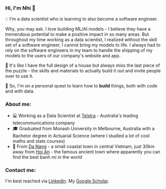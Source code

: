 ### Hi, I'm Nhi 👋 

💡 I'm a data scientist who is learning to also become a software engineer. 

Why, you may ask. I love building ML/AI models - I believe they have a tremendous potential to make a positive impact in so many areas. But throughout my time working as a data scientist, I realized without the skill set of a software engineer, I cannot bring my models to life. I always had to rely on the software engineers in my team to handle the shipping of my models to the users of our company's website and app. 

🧩 It's like I have the full design of a house but always miss the last piece of the puzzle - the skills and materials to actually build it out and invite people over to use it. 

🌱 So, I'm on a personal quest to learn how to **build** things, both with code and with data.

### About me:

* 💻 Working as a Data Scientist at [Telstra](https://www.telstra.com.au/) - Australia's leading telecommunications company 
* 🎓 Graduated from Monash University in Melbourne, Australia with a Bachelor degree in Actuarial Science (where I studied a lot of cool maths and stats courses)
* 🏡 From [Da Nang](https://en.wikipedia.org/wiki/Da_Nang) - a small coastal town in central Vietnam, just 30km away from [Hoi An](https://en.wikipedia.org/wiki/H%E1%BB%99i_An) - the famous ancient town where apparently you can find the best banh mi in the world

### Contact me:

I'm best reached via [LinkedIn](https://www.linkedin.com/in/nhi-hl-le/). 
My [Google Scholar](https://scholar.google.com.au/citations?view_op=list_works&hl=en&user=LAEGv2AAAAAJ&gmla=AJsN-F7kdDMNSnd0T-HEolR7JOWh8cISHx6F5pBcx2KjXm7M36mUD-ZvMBjIZyUfl44klkDbvNxIwx1w8ICc-lPi1r5eIF74XVP13P0PAWbH4iVGLFpPlG1R6STq8rxhxqCw0_JyIUpl).
